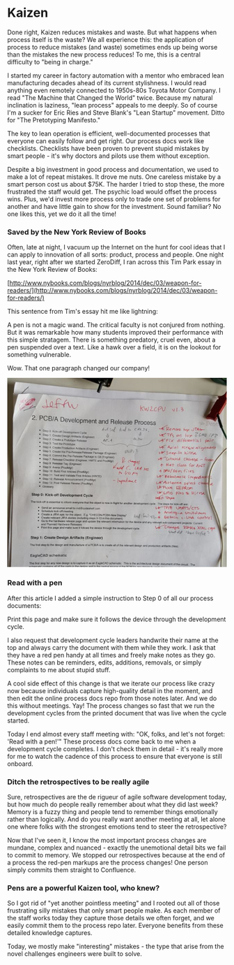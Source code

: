 # Kaizen

Done right, Kaizen reduces mistakes and waste.  But what happens when process itself is the waste?  We all experience this: the application of process to reduce mistakes (and waste) sometimes ends up being worse than the mistakes the new process reduces!   To me, this is a central difficulty to "being in charge."

I started my career in factory automation with a mentor who embraced lean manufacturing decades ahead of its current stylishness.  I would read anything even remotely connected to 1950s-80s Toyota Motor Company.  I read "The Machine that Changed the World" twice.  Because my natural inclination is laziness, "lean process" appeals to me deeply.  So of course I'm a sucker for Eric Ries and Steve Blank's "Lean Startup" movement.  Ditto for "The Pretotyping Manifesto."

The key to lean operation is efficient, well-documented processes that everyone can easily follow and get right.  Our process docs work like checklists.  Checklists have been proven to prevent stupid mistakes by smart people - it's why doctors and pilots use them without exception.

Despite a big investment in good process and documentation, we used to make a lot of repeat mistakes.  It drove me nuts.  One careless mistake by a smart person cost us about $75K.  The harder I tried to stop these, the more frustrated the staff would get.  The psychic load would offset the process wins.  Plus, we'd invest more process only to trade one set of problems for another and have little gain to show for the investment.  Sound familiar?  No one likes this, yet we do it all the time!
 

### Saved by the New York Review of Books

Often, late at night, I vacuum up the Internet on the hunt for cool ideas that I can apply to innovation of all sorts: product, process and people.  One night last year, right after we started ZeroDiff, I ran across this Tim Park essay in the New York Review of Books: 

[http://www.nybooks.com/blogs/nyrblog/2014/dec/03/weapon-for-readers/](http://www.nybooks.com/blogs/nyrblog/2014/dec/03/weapon-for-readers/)  

This sentence from Tim's essay hit me like lightning:
 
A pen is not a magic wand. The critical faculty is not conjured from nothing. But it was remarkable how many students improved their performance with this simple stratagem. There is something predatory, cruel even, about a pen suspended over a text. Like a hawk over a field, it is on the lookout for something vulnerable.

Wow. That one paragraph changed our company!

![photo](marked_page.png)

### Read with a pen

After this article I added a simple instruction to Step 0 of all our process documents:
 
Print this page and make sure it follows the device through the development cycle.

I also request that development cycle leaders handwrite their name at the top and always carry the document with them while they work.  I ask that they have a red pen handy at all times and freely make notes as they go.  These notes can be reminders, edits, additions, removals, or simply complaints to me about stupid stuff.

A cool side effect of this change is that we iterate our process like crazy now because individuals capture high-quality detail in the moment, and then edit the online process docs repo from those notes later.  And we do this without meetings.  Yay!  The process changes so fast that we run the development cycles from the printed document that was live when the cycle started.

Today I end almost every staff meeting with: "OK, folks, and let's not forget: 'Read with a pen!'"  These process docs come back to me when a development cycle completes.  I don't check them in detail - it's really more for me to watch the cadence of this process to ensure that everyone is still onboard.

### Ditch the retrospectives to be really agile

Sure, retrospectives are the de rigueur of agile software development today, but how much do people really remember about what they did last week?  Memory is a fuzzy thing and people tend to remember things emotionally rather than logically.  And do you really want another meeting at all, let alone one where folks with the strongest emotions tend to steer the retrospective?

Now that I've seen it, I know the most important process changes are mundane, complex and nuanced - exactly the unemotional detail bits we fail to commit to memory.  We stopped our retrospectives because at the end of a process the red-pen markups are the process changes!  One person simply commits them straight to Confluence.

### Pens are a powerful Kaizen tool, who knew?

So I got rid of "yet another pointless meeting" and I rooted out all of those frustrating silly mistakes that only smart people make.  As each member of the staff works today they capture those details we often forget, and we easily commit them to the process repo later.  Everyone benefits from these detailed knowledge captures.  

Today, we mostly make "interesting" mistakes - the type that arise from the novel challenges engineers were built to solve.